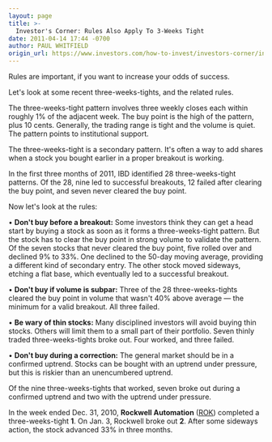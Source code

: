 ```yaml
---
layout: page
title: >-
  Investor's Corner: Rules Also Apply To 3-Weeks Tight
date: 2011-04-14 17:44 -0700
author: PAUL WHITFIELD
origin_url: https://www.investors.com/how-to-invest/investors-corner/investorss-corner-rules-also-apply-to-3-weeks-tight/
---
```


Rules are important, if you want to increase your odds of success.

Let's look at some recent three-weeks-tights, and the related rules.

The three-weeks-tight pattern involves three weekly closes each within roughly 1% of the adjacent week. The buy point is the high of the pattern, plus 10 cents. Generally, the trading range is tight and the volume is quiet. The pattern points to institutional support.

The three-weeks-tight is a secondary pattern. It's often a way to add shares when a stock you bought earlier in a proper breakout is working.

In the first three months of 2011, IBD identified 28 three-weeks-tight patterns. Of the 28, nine led to successful breakouts, 12 failed after clearing the buy point, and seven never cleared the buy point.

Now let's look at the rules:

• **Don't buy before a breakout:** Some investors think they can get a head start by buying a stock as soon as it forms a three-weeks-tight pattern. But the stock has to clear the buy point in strong volume to validate the pattern. Of the seven stocks that never cleared the buy point, five rolled over and declined 9% to 33%. One declined to the 50-day moving average, providing a different kind of secondary entry. The other stock moved sideways, etching a flat base, which eventually led to a successful breakout.

• **Don't buy if volume is subpar:** Three of the 28 three-weeks-tights cleared the buy point in volume that wasn't 40% above average — the minimum for a valid breakout. All three failed.

• **Be wary of thin stocks:** Many disciplined investors will avoid buying thin stocks. Others will limit them to a small part of their portfolio. Seven thinly traded three-weeks-tights broke out. Four worked, and three failed.

• **Don't buy during a correction:** The general market should be in a confirmed uptrend. Stocks can be bought with an uptrend under pressure, but this is riskier than an unencumbered uptrend.

Of the nine three-weeks-tights that worked, seven broke out during a confirmed uptrend and two with the uptrend under pressure.

In the week ended Dec. 31, 2010, **Rockwell Automation** ([ROK](https://research.investors.com/quote.aspx?symbol=ROK)) completed a three-weeks-tight **1**. On Jan. 3, Rockwell broke out **2**. After some sideways action, the stock advanced 33% in three months.
